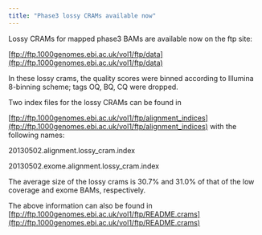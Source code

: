 ```yaml
---
title: "Phase3 lossy CRAMs available now"
---
```

                    
Lossy CRAMs for mapped phase3 BAMs are available now on the ftp site:

[ftp://ftp.1000genomes.ebi.ac.uk/vol1/ftp/data](ftp://ftp.1000genomes.ebi.ac.uk/vol1/ftp/data)

In these lossy crams, the quality scores were binned according to Illumina 8-binning scheme; tags OQ, BQ, CQ were dropped.

Two index files for the lossy CRAMs can be found in 

[ftp://ftp.1000genomes.ebi.ac.uk/vol1/ftp/alignment_indices](ftp://ftp.1000genomes.ebi.ac.uk/vol1/ftp/alignment_indices)  with the following names:

20130502.alignment.lossy_cram.index

20130502.exome.alignment.lossy_cram.index

The average size of the lossy crams is 30.7% and 31.0% of that of the low coverage and exome BAMs, respectively.

The above information can also be found in [ftp://ftp.1000genomes.ebi.ac.uk/vol1/ftp/README.crams](ftp://ftp.1000genomes.ebi.ac.uk/vol1/ftp/README.crams)
